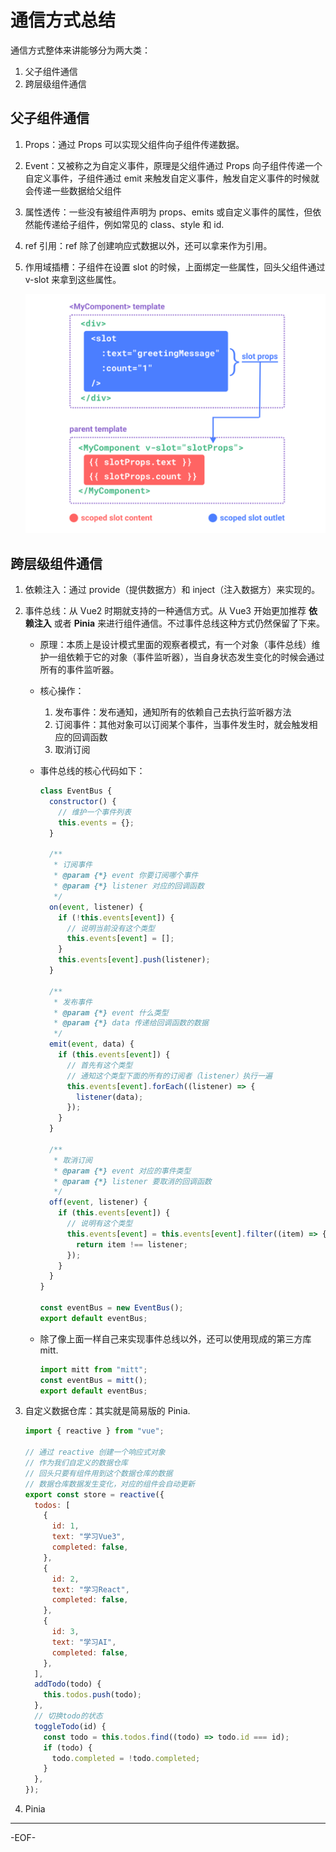 # 通信方式总结

通信方式整体来讲能够分为两大类：

1. 父子组件通信
2. 跨层级组件通信

## **父子组件通信**

1. Props：通过 Props 可以实现父组件向子组件传递数据。

2. Event：又被称之为自定义事件，原理是父组件通过 Props 向子组件传递一个自定义事件，子组件通过 emit 来触发自定义事件，触发自定义事件的时候就会传递一些数据给父组件

3. 属性透传：一些没有被组件声明为 props、emits 或自定义事件的属性，但依然能传递给子组件，例如常见的 class、style 和 id.

4. ref 引用：ref 除了创建响应式数据以外，还可以拿来作为引用。

5. 作用域插槽：子组件在设置 slot 的时候，上面绑定一些属性，回头父组件通过 v-slot 来拿到这些属性。

   ![](assets/slot.png)

## **跨层级组件通信**

1. 依赖注入：通过 provide（提供数据方）和 inject（注入数据方）来实现的。

2. 事件总线：从 Vue2 时期就支持的一种通信方式。从 Vue3 开始更加推荐 **依赖注入** 或者 **Pinia** 来进行组件通信。不过事件总线这种方式仍然保留了下来。

   - 原理：本质上是设计模式里面的观察者模式，有一个对象（事件总线）维护一组依赖于它的对象（事件监听器），当自身状态发生变化的时候会通过所有的事件监听器。

   - 核心操作：

     1. 发布事件：发布通知，通知所有的依赖自己去执行监听器方法
     2. 订阅事件：其他对象可以订阅某个事件，当事件发生时，就会触发相应的回调函数
     3. 取消订阅

   - 事件总线的核心代码如下：

     ```js
     class EventBus {
       constructor() {
         // 维护一个事件列表
         this.events = {};
       }

       /**
        * 订阅事件
        * @param {*} event 你要订阅哪个事件
        * @param {*} listener 对应的回调函数
        */
       on(event, listener) {
         if (!this.events[event]) {
           // 说明当前没有这个类型
           this.events[event] = [];
         }
         this.events[event].push(listener);
       }

       /**
        * 发布事件
        * @param {*} event 什么类型
        * @param {*} data 传递给回调函数的数据
        */
       emit(event, data) {
         if (this.events[event]) {
           // 首先有这个类型
           // 通知这个类型下面的所有的订阅者（listener）执行一遍
           this.events[event].forEach((listener) => {
             listener(data);
           });
         }
       }

       /**
        * 取消订阅
        * @param {*} event 对应的事件类型
        * @param {*} listener 要取消的回调函数
        */
       off(event, listener) {
         if (this.events[event]) {
           // 说明有这个类型
           this.events[event] = this.events[event].filter((item) => {
             return item !== listener;
           });
         }
       }
     }

     const eventBus = new EventBus();
     export default eventBus;
     ```

   - 除了像上面一样自己来实现事件总线以外，还可以使用现成的第三方库 mitt.

     ```js
     import mitt from "mitt";
     const eventBus = mitt();
     export default eventBus;
     ```

3. 自定义数据仓库：其实就是简易版的 Pinia.

   ```js
   import { reactive } from "vue";

   // 通过 reactive 创建一个响应式对象
   // 作为我们自定义的数据仓库
   // 回头只要有组件用到这个数据仓库的数据
   // 数据仓库数据发生变化，对应的组件会自动更新
   export const store = reactive({
     todos: [
       {
         id: 1,
         text: "学习Vue3",
         completed: false,
       },
       {
         id: 2,
         text: "学习React",
         completed: false,
       },
       {
         id: 3,
         text: "学习AI",
         completed: false,
       },
     ],
     addTodo(todo) {
       this.todos.push(todo);
     },
     // 切换todo的状态
     toggleTodo(id) {
       const todo = this.todos.find((todo) => todo.id === id);
       if (todo) {
         todo.completed = !todo.completed;
       }
     },
   });
   ```

4. Pinia

---

-EOF-
